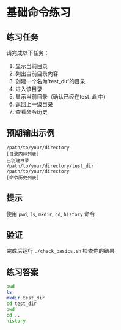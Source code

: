 # 基础命令练习

## 练习任务
请完成以下任务：

1. 显示当前目录
2. 列出当前目录内容
3. 创建一个名为'test_dir'的目录
4. 进入该目录
5. 显示当前目录（确认已经在test_dir中）
6. 返回上一级目录
7. 查看命令历史

## 预期输出示例
```
/path/to/your/directory
[目录内容列表]
已创建目录
/path/to/your/directory/test_dir
/path/to/your/directory
[命令历史列表]
```

## 提示
使用 `pwd`, `ls`, `mkdir`, `cd`, `history` 命令

## 验证
完成后运行 `./check_basics.sh` 检查你的结果

## 练习答案
```bash
pwd
ls
mkdir test_dir
cd test_dir
pwd
cd ..
history
``` 